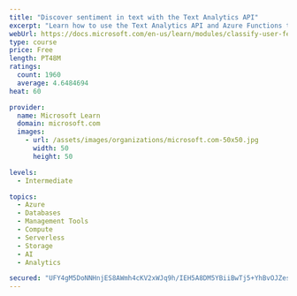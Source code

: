 ```yaml
---
title: "Discover sentiment in text with the Text Analytics API"
excerpt: "Learn how to use the Text Analytics API and Azure Functions to discover what your customers are really saying in their feedback about your products or brands."
webUrl: https://docs.microsoft.com/en-us/learn/modules/classify-user-feedback-with-the-text-analytics-api/
type: course
price: Free
length: PT48M
ratings:
  count: 1960
  average: 4.6484694
heat: 60

provider:
  name: Microsoft Learn
  domain: microsoft.com
  images:
    - url: /assets/images/organizations/microsoft.com-50x50.jpg
      width: 50
      height: 50

levels:
  - Intermediate

topics:
  - Azure
  - Databases
  - Management Tools
  - Compute
  - Serverless
  - Storage
  - AI
  - Analytics

secured: "UFY4gM5DoNNHnjES8AWmh4cKV2xWJq9h/IEH5A8DM5YBiiBwTj5+YhBvOJZesdzo+eTfM7Dn1chP7runlJeDM8bwM/EhqYT3N44II8tu5fTcV3Iqe7RkeiJ6oDB/FNxi1JvUPhEY49Sonax9c1isipw5xV4UJema1yGpo/HsCsWMz7xznVfQbRIM0Im9E7LdEvXuG+u++Z3j23ZKxrfdktBivK62ZYI9rLkaVtSS+wde1M7Hmf8+9io2yivDZOemgMsCWxCNbVmByRkEn6CqbXQArfOuWwGVq0M0qeWunKdtu54OaVFgvCFPPpzxcWHroaadpZxaBX/mdysx64wi9er+P46a1Lc76Qh3radvFC8FCIBhbtRAPXadcI9VwE+e3JmPHuBgfLBue6mYLHH4NfdQuYNaL3rkizVJGwokurM=;OWE56X3TFieavwRXWfTkZA=="
---
```


